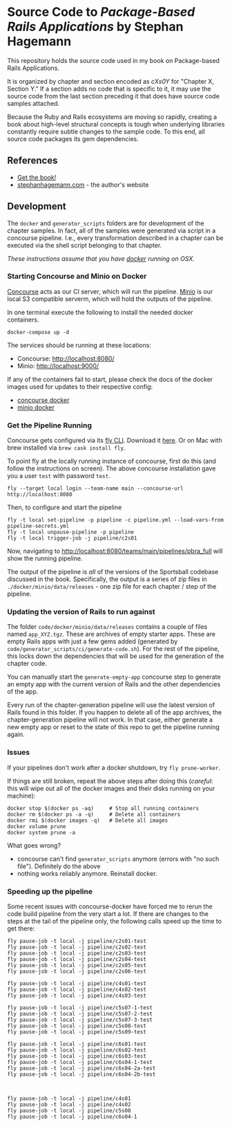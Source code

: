 # Source Code to _Package-Based Rails Applications_ by Stephan Hagemann

This repository holds the source code used in my book on Package-based Rails Applications.

It is organized by chapter and section encoded as _cXs0Y_ for "Chapter X, Section Y." If a section adds no code that is
specific to it, it may use the source code from the last section preceding it that does have source code samples attached.

Because the Ruby and Rails ecosystems are moving so rapidly, creating a book about high-level structural concepts is
tough when underlying libraries constantly require subtle changes to the sample code. To this end, all source code packages its gem dependencies.

## References

* [Get the book!](https://leanpub.com/package-based-rails-applications)
* [stephanhagemann.com](http://stephanhagemann.com) - the author's website

## Development

The `docker` and `generator_scripts` folders are for development of the chapter samples. In fact, all of the samples
were generated via script in a concourse pipeline. I.e., every transformation described in a chapter
can be executed via the shell script belonging to that chapter.

*These instructions assume that you have [docker](https://www.docker.com/) running on OSX.*

### Starting Concourse and Minio on Docker

[Concourse](https://github.com/concourse/concourse) acts as our CI server, which will run the pipeline.
[Minio](https://github.com/minio/minio) is our local S3 compatible serverm, which will hold the outputs of the pipeline.

In one terminal execute the following to install the needed docker containers.
~~~~~~~~
docker-compose up -d
~~~~~~~~

The services should be running at these locations:

* Concourse: [http://localhost:8080/](http://localhost:8080/)
* Minio: [http://localhost:9000/](http://localhost:9000/)

If any of the containers fail to start, please check the docs of the docker images used for updates to their respective config:

* [concourse docker](https://github.com/concourse/concourse-docker)
* [minio docker](https://github.com/minio/minio)

### Get the Pipeline Running

Concourse gets configured via its [fly CLI](https://concourse-ci.org/fly.html). Download it [here](https://concourse-ci.org/download.html). Or on Mac with brew installed via `brew cask install fly`.

To point fly at the locally running instance of concourse, first do this (and follow the instructions on screen). The above concourse installation gave you a user `test` with password `test`.
~~~~~~~~
fly --target local login --team-name main --concourse-url http://localhost:8080
~~~~~~~~

Then, to configure and start the pipeline
~~~~~~~~
fly -t local set-pipeline -p pipeline -c pipeline.yml --load-vars-from  pipeline-secrets.yml
fly -t local unpause-pipeline -p pipeline
fly -t local trigger-job -j pipeline/c2s01
~~~~~~~~

Now, navigating to [http://localhost:8080/teams/main/pipelines/pbra_full](http://localhost:8080/teams/main/pipelines/pbra_full) will show the running pipeline.

The output of the pipeline is *all* of the versions of the Sportsball codebase discussed in the book. Specifically, the output is a series of zip files in `./docker/minio/data/releases` - one zip file for each chapter / step of the pipeline.

### Updating the version of Rails to run against

The folder `code/docker/minio/data/releases` contains a couple of files named `app_XYZ.tgz`. These are archives of empty starter apps. These are empty Rails apps with just a few gems added (generated by `code/generator_scripts/ci/generate-code.sh`). For the rest of the pipeline, this locks down the dependencies that will be used for the generation of the chapter code.

You can manually start the `generate-empty-app` concourse step to generate an empty app with the current version of Rails and the other dependencies of the app.

Every run of the chapter-generation pipeline will use the latest version of Rails found in this folder. If you happen to delete all of the app archives, the chapter-generation pipeline will not work. In that case, either generate a new empty app or reset to the state of this repo to get the pipeline running again.

### Issues

If your pipelines don't work after a docker shutdown, try `fly prune-worker`.

If things are still broken, repeat the above steps after doing this (*careful*: this will wipe out all of the docker images and their disks running on your machine):
~~~~~~~~
docker stop $(docker ps -aq)     # Stop all running containers
docker rm $(docker ps -a -q)     # Delete all containers
docker rmi $(docker images -q)   # Delete all images
docker volume prune
docker system prune -a
~~~~~~~~

What goes wrong?

* concourse can't find `generator_scripts` anymore (errors with "no such file"). Definitely do the above
* nothing works reliably anymore. Reinstall docker.


### Speeding up the pipeline

Some recent issues with concourse-docker have forced me to rerun the code build pipeline from the very start a lot. If there are changes to the steps at the tail of the pipeline only, the following calls speed up the time to get there:

```
fly pause-job -t local -j pipeline/c2s01-test
fly pause-job -t local -j pipeline/c2s02-test
fly pause-job -t local -j pipeline/c2s03-test
fly pause-job -t local -j pipeline/c2s04-test
fly pause-job -t local -j pipeline/c2s05-test
fly pause-job -t local -j pipeline/c2s06-test

fly pause-job -t local -j pipeline/c4s01-test
fly pause-job -t local -j pipeline/c4s02-test
fly pause-job -t local -j pipeline/c4s03-test

fly pause-job -t local -j pipeline/c5s07-1-test
fly pause-job -t local -j pipeline/c5s07-2-test
fly pause-job -t local -j pipeline/c5s07-3-test
fly pause-job -t local -j pipeline/c5s08-test
fly pause-job -t local -j pipeline/c5s09-test

fly pause-job -t local -j pipeline/c6s01-test
fly pause-job -t local -j pipeline/c6s02-test
fly pause-job -t local -j pipeline/c6s03-test
fly pause-job -t local -j pipeline/c6s04-1-test
fly pause-job -t local -j pipeline/c6s04-2a-test
fly pause-job -t local -j pipeline/c6s04-2b-test



fly pause-job -t local -j pipeline/c4s01
fly pause-job -t local -j pipeline/c4s02
fly pause-job -t local -j pipeline/c5s08
fly pause-job -t local -j pipeline/c6s04-1
```